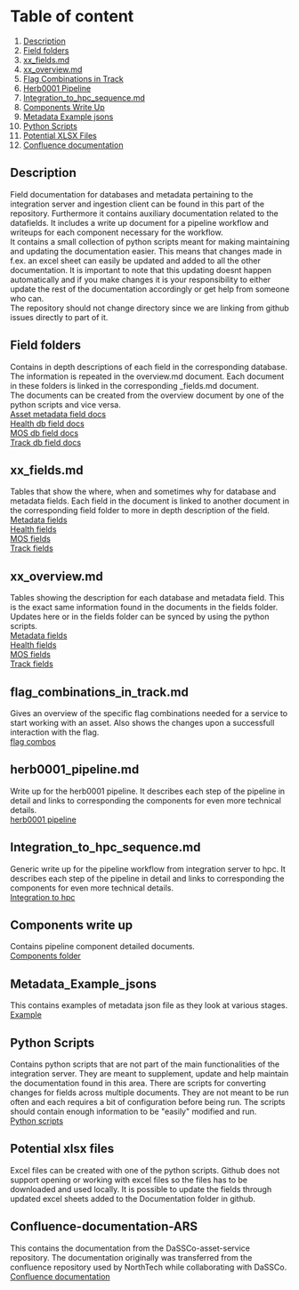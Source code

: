 # Table of content

1. [Description](#description)
2. [Field folders](#field-folders)
3. [xx_fields.md](#xx_fieldsmd)
4. [xx_overview.md](#xx_overviewmd)
5. [Flag Combinations in Track](#flag_combinations_in_trackmd)
6. [Herb0001 Pipeline](#herb0001_pipelinemd)
7. [Integration_to_hpc_sequence.md](#integration_to_hpc_sequencemd)
8. [Components Write Up](#components-write-up)
9. [Metadata Example jsons](#Metadata_Example_jsons)
10. [Python Scripts](#python-scripts)
11. [Potential XLSX Files](#potential-xlsx-files)
12. [Confluence documentation](#Confluence-documentation-ARS)

## Description  
Field documentation for databases and metadata pertaining to the integration server and ingestion client can be found in this part of the repository. Furthermore it contains auxiliary documentation related to the datafields. It includes a write up document for a pipeline workflow and writeups for each component necessary for the workflow.  
It contains a small collection of python scripts meant for making maintaining and updating the documentation easier. This means that changes made in f.ex. an excel sheet can easily be updated and added to all the other documentation. It is important to note that this updating doesnt happen automatically and if you make changes it is your responsibility to either update the rest of the documentation accordingly or get help from someone who can.  
The repository should not change directory since we are linking from github issues directly to part of it.  

## Field folders  
Contains in depth descriptions of each field in the corresponding database. The information is repeated in the overview.md document. Each document in these folders is linked in the corresponding _fields.md document.  
The documents can be created from the overview document by one of the python scripts and vice versa.   
[Asset metadata field docs](/Documentation/Metadata_field_descriptions/)  
[Health db field docs](/Documentation/Health_field_descriptions/)  
[MOS db field docs](/Documentation/MOS_field_descriptions/)  
[Track db field docs](/Documentation/Track_field_descriptions/)  
[]()

## xx_fields.md  
Tables that show the where, when and sometimes why for database and metadata fields. Each field in the document is linked to another document in the corresponding field folder to more in depth description of the field.  
[Metadata fields](/Documentation/Metadata_fields.md)  
[Health fields](/Documentation/Health_fields.md)  
[MOS fields](/Documentation/MOS_fields.md)  
[Track fields](/Documentation/Track_fields.md)  

## xx_overview.md  
Tables showing the description for each database and metadata field. This is the exact same information found in the documents in the fields folder. 
Updates here or in the fields folder can be synced by using the python scripts.  
[Metadata fields](/Documentation/Metadata_overview.md)  
[Health fields](/Documentation/Health_overview.md)  
[MOS fields](/Documentation/MOS_overview.md)  
[Track fields](/Documentation/Track_overview.md)  

## flag_combinations_in_track.md  
Gives an overview of the specific flag combinations needed for a service to start working with an asset. Also shows the changes upon a successfull interaction with the flag.   
[flag combos](/Documentation/flag%20combinations_in_track.md)

## herb0001_pipeline.md 
Write up for the herb0001 pipeline. It describes each step of the pipeline in detail and links to corresponding the components for even more technical details.   
[herb0001 pipeline](/Documentation/herb0001_pipeline.md)

## Integration_to_hpc_sequence.md
Generic write up for the pipeline workflow from integration server to hpc. It describes each step of the pipeline in detail and links to corresponding the components for even more technical details.  
[Integration to hpc](/Documentation/Integration_to_hpc_sequence.md)


## Components write up  
Contains pipeline component detailed documents.  
[Components folder](/Documentation/Component_write_up/) 

## Metadata_Example_jsons
This contains examples of metadata json file as they look at various stages.  
[Example](/Documentation/Metadata_Example_jsons/metadata_example.json)

## Python Scripts  
Contains python scripts that are not part of the main functionalities of the integration server. They are meant to supplement, update and help maintain the documentation found in this area. There are scripts for converting changes for fields across multiple documents. They are not meant to be run often and each requires a bit of configuration before being run.
The scripts should contain enough information to be "easily" modified and run.  
[Python scripts](/Documentation/Python_Scripts/)

## Potential xlsx files  
Excel files can be created with one of the python scripts. Github does not support opening or working with excel files so the files has to be downloaded and used locally. It is possible to update the fields through updated excel sheets added to the Documentation folder in github.  

## Confluence-documentation-ARS  
This contains the documentation from the DaSSCo-asset-service repository. The documentation originally was transferred from the confluence repository used by NorthTech while collaborating with DaSSCo.  
[Confluence documentation](/Documentation/Confluence-documentation-ARS/)

